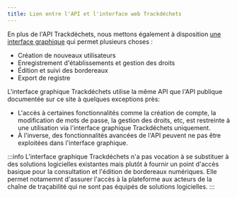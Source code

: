 ```yaml
---
title: Lien entre l'API et l'interface web Trackdéchets
---
```


En plus de l'API Trackdéchets, nous mettons également à disposition [une interface graphique](https://app.trackdechets.beta.gouv.fr) qui permet plusieurs choses :

- Création de nouveaux utilisateurs
- Enregistrement d'établissements et gestion des droits
- Édition et suivi des bordereaux
- Export de registre

L'interface graphique Trackdéchets utilise la même API que l'API publique documentée sur ce site à quelques exceptions près:

- L'accès à certaines fonctionnalités comme la création de compte, la modification de mots de passe, la gestion des droits, etc, est restreinte à une utilisation via l'interface graphique Trackdéchets uniquement.
- À l'inverse, des fonctionnalités avancées de l'API peuvent ne pas être exploitées dans l'interface graphique.

:::info
L'interface graphique Trackdéchets n'a pas vocation à se substituer à des solutions logicielles existantes mais plutôt à fournir un point d'accès basique pour la consultation et l'édition de bordereaux numériques. Elle permet notamemnt d'assurer l'accès à la plateforme aux acteurs de la chaîne de traçabilité qui ne sont pas équipés de solutions logicielles.
:::
